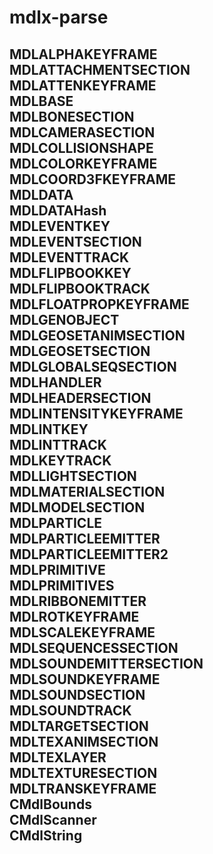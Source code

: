 # mdlx-parse   

MDLALPHAKEYFRAME         
MDLATTACHMENTSECTION         
MDLATTENKEYFRAME         
MDLBASE         
MDLBONESECTION         
MDLCAMERASECTION         
MDLCOLLISIONSHAPE         
MDLCOLORKEYFRAME         
MDLCOORD3FKEYFRAME         
MDLDATA         
MDLDATAHash         
MDLEVENTKEY   
MDLEVENTSECTION   
MDLEVENTTRACK   
MDLFLIPBOOKKEY   
MDLFLIPBOOKTRACK   
MDLFLOATPROPKEYFRAME   
MDLGENOBJECT   
MDLGEOSETANIMSECTION   
MDLGEOSETSECTION   
MDLGLOBALSEQSECTION   
MDLHANDLER   
MDLHEADERSECTION   
MDLINTENSITYKEYFRAME   
MDLINTKEY   
MDLINTTRACK   
MDLKEYTRACK   
MDLLIGHTSECTION   
MDLMATERIALSECTION   
MDLMODELSECTION   
MDLPARTICLE   
MDLPARTICLEEMITTER   
MDLPARTICLEEMITTER2   
MDLPRIMITIVE   
MDLPRIMITIVES   
MDLRIBBONEMITTER   
MDLROTKEYFRAME   
MDLSCALEKEYFRAME   
MDLSEQUENCESSECTION   
MDLSOUNDEMITTERSECTION   
MDLSOUNDKEYFRAME   
MDLSOUNDSECTION   
MDLSOUNDTRACK   
MDLTARGETSECTION   
MDLTEXANIMSECTION   
MDLTEXLAYER   
MDLTEXTURESECTION   
MDLTRANSKEYFRAME   
CMdlBounds   
CMdlScanner   
CMdlString   
----------------------------   
  

